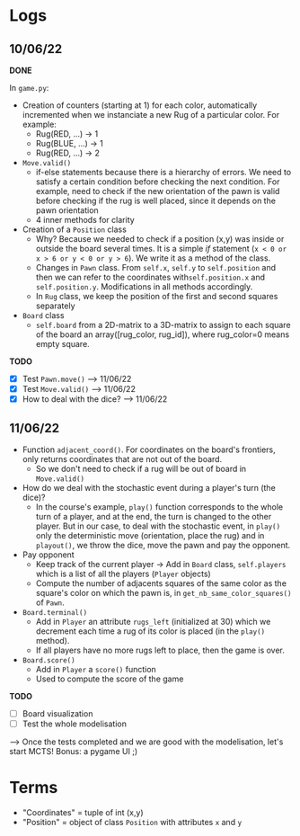 # Logs

## 10/06/22

__DONE__

In `game.py`:

- Creation of counters (starting at 1) for each color, automatically incremented when we instanciate a new Rug of a particular color. For example:
  - Rug(RED, ...) -> 1
  - Rug(BLUE, ...) -> 1
  - Rug(RED, ...) -> 2
- `Move.valid()`
  - if-else statements because there is a hierarchy of errors. We need to satisfy a certain condition before checking the next condition. For example, need to check if the new orientation of the pawn is valid before checking if the rug is well placed, since it depends on the pawn orientation
  - 4 inner methods for clarity
- Creation of a `Position` class 
  - Why? Because we needed to check if a position (x,y) was inside or outside the board several times. It is a simple *if* statement (`x < 0 or x > 6 or y < 0 or y > 6`). We write it as a method of the class.
  - Changes in `Pawn` class. From `self.x`, `self.y` to `self.position` and then we can refer to the coordinates with`self.position.x` and `self.position.y`. Modifications in all methods accordingly.
  - In `Rug` class, we keep the position of the first and second squares separately
- `Board` class
  - `self.board` from a 2D-matrix to a 3D-matrix to assign to each square of the board an array([rug_color, rug_id]), where rug_color=0 means empty square. 
  
__TODO__

- [x] Test `Pawn.move()` --> 11/06/22
- [x] Test `Move.valid()` --> 11/06/22
- [x] How to deal with the dice? --> 11/06/22

## 11/06/22

- Function `adjacent_coord()`. For coordinates on the board's frontiers, only returns coordinates that are not out of the board. 
  - So we don't need to check if a rug will be out of board in `Move.valid()`
- How do we deal with the stochastic event during a player's turn (the dice)?
  - In the course's example, `play()` function corresponds to the whole turn of a player, and at the end, the turn is changed to the other player. But in our case, to deal with the stochastic event, in `play()` only the deterministic move (orientation, place the rug) and in `playout()`, we throw the dice, move the pawn and pay the opponent. 
- Pay opponent
  - Keep track of the current player -> Add in `Board` class, `self.players` which is a list of all the players (`Player` objects)
  - Compute the number of adjacents squares of the same color as the square's color on which the pawn is, in `get_nb_same_color_squares()` of `Pawn`. 
- `Board.terminal()`
  - Add in `Player` an attribute `rugs_left` (initialized at 30) which we decrement each time a rug of its color is placed (in the `play()` method).
  - If all players have no more rugs left to place, then the game is over.
- `Board.score()`
  - Add in `Player` a `score()` function
  - Used to compute the score of the game

__TODO__
- [ ] Board visualization
- [ ] Test the whole modelisation

--> Once the tests completed and we are good with the modelisation, let's start MCTS!
Bonus: a pygame UI ;)

# Terms

- "Coordinates" = tuple of int (x,y)
- "Position" = object of class `Position` with attributes `x` and `y`